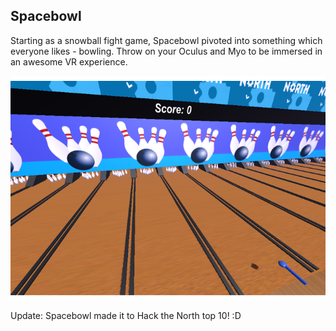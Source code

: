 Spacebowl
---------

Starting as a snowball fight game, Spacebowl pivoted into something which everyone likes - bowling. Throw on your Oculus and Myo to be immersed in an awesome VR experience.

![Spacebowl](https://raw.githubusercontent.com/pwstegman/Spacebowl/master/Spacebowl.png)

Update: Spacebowl made it to Hack the North top 10! :D
